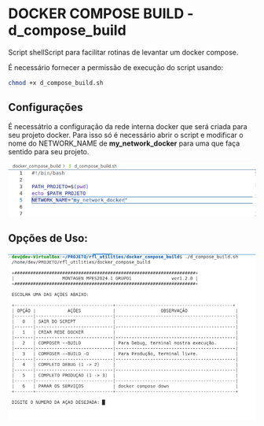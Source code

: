 # DOCKER COMPOSE BUILD - d_compose_build

Script shellScript para facilitar rotinas de levantar um docker compose.

É necessário fornecer a permissão de execução do script usando:

```bash
chmod +x d_compose_build.sh
```


## Configurações

É necessátrio a configuração da rede interna docker que será criada para seu projeto docker.
Para isso só é necessário abrir o script e modificar o nome do NETWORK_NAME de <strong>my_network_docker</strong> para uma  que faça sentido para seu projeto. 

<img src="img/Captura de tela de 2024-08-12 09-32-05.png">


## Opções de Uso:


<img src="img/Captura de tela de 2024-08-12 09-27-43.png">